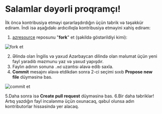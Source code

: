 # Salamlar dəyərli proqramçı!

İlk öncə kontribusiya etməyi qərarlaşdırdığın üçün təbrik və təşəkkür edirəm. İndi isə aşağıdakı ardıcıllıqla kontribusiya etməyini xahiş edirəm:

1. [azresource](https://www.github.com/nurlan-aliyev/azresource) reposunu "**fork**" et (şəkildə göstərildiyi kimi):

![fork et](https://github.com/nurlan-aliyev/azresource/blob/d15521e03aa16db45b7f2e7d01af3d5204a91639/assets/image.png)

2. Əlində olan İngilis və yaxud Azərbaycan dilində olan məlumat üçün yeni fayl yaradıb məzmunu yaz və yaxud yapışdır.
3. Faylın adının sonuna `.md` uzantısı əlavə edib saxla.
4. **Commit** mesajını əlavə etdikdən sonra 2-ci seçimi sıxıb **Propose new file** düyməsinə bas.

![commit et](https://github.com/nurlan-aliyev/azresource/blob/844521d3b9144b73b42cebf2b27220e97dc66cb8/assets/commit.png)

5.Daha sonra isə **Create pull request** düyməsinə bas.
6.Bir daha təbriklər! Artıq yazdığın fayl incələnmə üçün oxunacaq, qəbul olunsa adın kontributorlar hissəsində yer alacaq.
